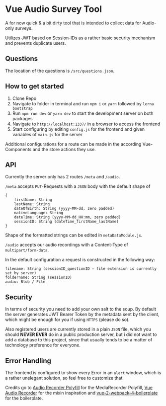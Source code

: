 # Vue Audio Survey Tool

A for now quick & a bit dirty tool that is intended to collect data for
Audio-only surveys.

Utilizes JWT based on Session-IDs as a rather basic security mechanism and prevents duplicate users.

## Questions

The location of the questions is `/src/questions.json`.

## How to get started

1. Clone Repo
2. Navigate to folder in terminal and run `npm i` or `yarn` followed by `lerna bootstrap`
3. Run `npm run dev` or `yarn dev` to start the development server on both packages
4. Navigate to `http://localhost:1337/` in a browser to access the frontend
5. Start configuring by editing `config.js` for the frontend and given variables of `main.js` for the server

Additional configurations for a route can be made in the according Vue-Components and the store actions they use.

## API

Currently the server only has 2 routes `/meta` and `/audio`.

`/meta` accepts `PUT`-Requests with a `JSON` body with the default shape of

```
{
	firstName: String
	lastName: String
	dateOfBirth: String (yyyy-MM-dd, zero padded)
	nativeLanguage: String
	dateTime: String (yyyy-MM-dd_HH:mm, zero padded)
	sessionID: String (dateTime_firstName_lastName)
}
```

Shape of the formatted strings can be edited in `metaDataModule.js`.


`/audio` accepts our audio recordings with a Content-Type of `multipart/form-data`.

In the default configuration a request is constructed in the following way:
```
filename: String (sessionID_questionID — file extension is currently set by server)
foldername: String (sessionID)
audio: Blob / File
```

## Security
In terms of security you need to add your own salt to the soup.
By default the server generates JWT Bearer Token by the metadata sent by
the client, which might be enough for you if using `HTTPS` (please do so).

Also registered users are currently stored in a plain `JSON` file, which you
should **NEVER EVER** do in a public production server, but i did not want to
add a database to this project, since that usually tends to be a matter of
technology preference for everyone.

## Error Handling
The frontend is configured to show every Error in an `alert` window, which is a
rather unelegant solution, so feel free to customize that.


Credits go to [Audio Recorder Polyfill] for the MediaRecorder Polyfill, [Vue
Audio Recorder] for the mixin inspiration and [vue-2-webpack-4-boilerplate] for
the boilerplate.

[audio recorder polyfill]: https://github.com/ai/audio-recorder-polyfill
[vue audio recorder]: https://github.com/grishkovelli/vue-audio-recorder
[vue-2-webpack-4-boilerplate]:https://github.com/samteb/vue-2-webpack-4-boilerplate
